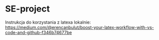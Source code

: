 # SE-project

Instrukcja do korzystania z latexa lokalnie: https://medium.com/@erencanbulut/boost-your-latex-workflow-with-vs-code-and-github-f346b74677be